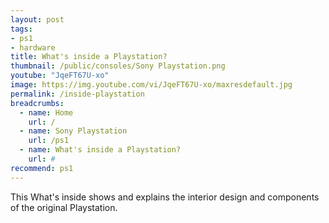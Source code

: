 ```yaml
---
layout: post
tags: 
- ps1
- hardware
title: What's inside a Playstation?
thumbnail: /public/consoles/Sony Playstation.png
youtube: "JqeFT67U-xo"
image: https://img.youtube.com/vi/JqeFT67U-xo/maxresdefault.jpg
permalink: /inside-playstation
breadcrumbs:
  - name: Home
    url: /
  - name: Sony Playstation
    url: /ps1
  - name: What's inside a Playstation?
    url: #
recommend: ps1
---
```

This What's inside shows and explains the interior design and components of the original Playstation.
